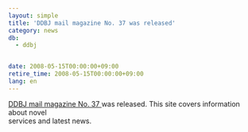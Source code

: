 ```yaml
---
layout: simple
title: 'DDBJ mail magazine No. 37 was released'
category: news
db:
  - ddbj


date: 2008-05-15T00:00:00+09:00
retire_time: 2008-05-15T00:00:00+09:00
lang: en
---
```


<a href="/files/pdf/activities/No37e.pdf">DDBJ mail magazine No. 37 </a> was released. This site covers information about novel<br> services and latest news.
